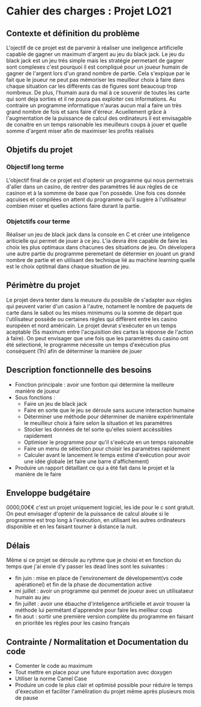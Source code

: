 # Cahier des charges : Projet LO21

## Contexte et définition du problème 

<p>L'ojectif de ce projet est de parvenir à réaliser une ineligence artificielle capable de gagner un maximum d'argent au jeu du black jack. Le jeu du black jack est un jeu très simple mais les stratégie permetant de gagner sont complexes c'est pourquoi il est compliqué pour un joueur humain de gagner de l'argent lors d'un grand nombre de partie. Cela s'expique par le fait que le joueur ne peut pas mémoriser les meuilleur choix à faire dans chaque situation car les différents cas de figures sont beaucoup trop nombreux. De plus, l'humain aura du mal à ce souvenir de toutes les carte qui sont deja sorties et il ne poura pas exploiter ces informations. Au contraire un programme informatique n'auras aucun mal a faire un très grand nombre de fois et sans faire d'érreur.
Acuellement grâce à l'augmentation de la puissance de calcul des ordinateurs il est envisagable de conaitre en un temps raisonable les meuilleurs coups à jouer et quelle somme d'argent miser afin de maximiser les profits réalisés</p> 

## Objetifs du projet

### Objectif long terme 

<p>L'objectif final de ce projet est d'optenir un programme qui nous permetrais d'aller dans un casino, de rentrer des paramètres lié aux règles de ce casinon et à la sommme de base que l'on possède. Une fois ces donnée aqcuises et compilées on attent du programme qu'il sugère à l'utilisateur combien miser et quelles actions faire durant la partie.</p>

### Objetctifs cour terme 

<p>Réaliser un jeu de black jack dans la console en C et créer une inteligence ariticielle qui permet de jouer à ce jeu. L'ia devra être capable de faire les choix les plus optimaux dans chacunes des situations de jeu. On dévelopera une autre partie du programme peremetant de détermier en jouant un grand nombre de partie et en utilisant des technique lié au machine learning quelle est le choix optitmal dans chaque situation de jeu.</p>

## Périmètre du projet 

<p>Le projet devra tenter dans la meusure du possible de s'adapter aux règles qui peuvent varier d'un casion à l'autre, notament le nombre de paquets de carte dans le sabot ou les mises minimums ou la somme de départ que l'utilisateur possède ou certaines règles qui diffèrent entre les casino européen et nord américain. Le projet devrat s'exécuter en un temps aceptable (5s maximum entre l'acquisition des cartes la réponse de l'action à faire). On peut envisager que une fois que les paramètres du casino ont été sélectioné, le programme nécessite un temps d'exécution plus conséquent (1h) afin de déterminer la manière de jouer</p>

## Description fonctionnelle des besoins

* Fonction principale : avoir une fontion qui détermine la meilleure manière de joueur 
* Sous fonctions :
  * Faire un jeu de black jack
  * Faire en sorte que le jeu se déroule sans aucune interaction humaine 
  * Déterminer une méthode pour déterminer de manière expérimentale le meuilleur choix à faire selon la situation et les paramètres 
  * Stocker les données de tel sorte qu'elles soient accèssibles rapidement
  * Optimiser le programme pour qu'il s'exécute en un temps raisonable
  * Faire un menu de sélection pour choisir les paramètres rapidement 
  * Calculer avant le lancement le temps estimé d'exécution pour avoir une idée globale (et faire une barre d'affichement)
* Produire un rapport détaillant ce qui a été fait dans le projet et la manière de le faire

## Enveloppe budgétaire

<p>0000,00€€ c'est un projet uniquement logiciel, les ide pour le c sont gratuit. On peut envisager d'optenir de la puissance de calcul alouée si le programme est trop long à l'exécution, en utilisant les autres ordinateurs disponible et en les faisant tourner à distance la nuit.</p>

## Délais

Même si ce projet se déroule au rythme que je choisi et en fonction du temps que j'ai envie d'y passer les dead lines sont les suivantes :

* fin juin : mise en place de l'environement de dévelopement(vs code apérationel) et fin de la phase de documentation active
* mi juillet : avoir un programme qui penmet de joueur avec un utilisataeur humain au jeu
* fin juillet : avoir une ébauche d'inteligence artificielle et avoir trouver la méthode lui permétant d'apprendre pour faire les meilleur coup
* fin aout : sortir une première version complète du programme en faisant en prioritée les règles pour les casino français 

## Contrainte / Normalitation et Documentation du code

* Comenter le code au maximum
* Tout mettre en place pour une future exportation avec doxygen
* Utiliser la norme Camel Case
* Produire un code le plus clair et optimisé possible pour réduire le temps d'éxecution et faciliter l'améliration du projet même après plusieurs mois de pause
